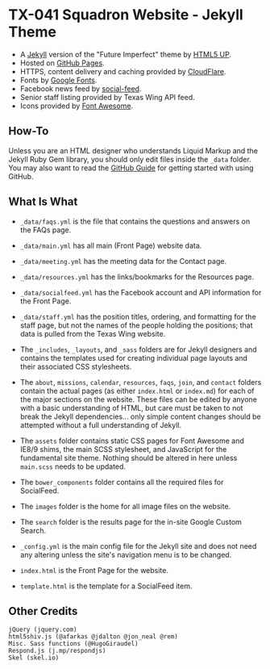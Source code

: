 # TX-041 Squadron Website - Jekyll Theme

- A [Jekyll](https://jekyllrb.com) version of the "Future Imperfect" theme by [HTML5 UP](https://html5up.net).
- Hosted on [GitHub Pages](https://pages.github.com).
- HTTPS, content delivery and caching provided by [CloudFlare](https://www.cloudflare.com).
- Fonts by [Google Fonts](https://fonts.google.com).
- Facebook news feed by [social-feed](https://github.com/pavelk2/social-feed).
- Senior staff listing provided by Texas Wing API feed.
- Icons provided by [Font Awesome](https://fortawesome.github.com/Font-Awesome).

## How-To

Unless you are an HTML designer who understands Liquid Markup and the Jekyll Ruby Gem library, 
you should only edit files inside the `_data` folder. You may also want to read the 
[GitHub Guide](https://guides.github.com/activities/hello-world/) for getting started with using 
GitHub.

## What Is What

- `_data/faqs.yml` is the file that contains the questions and answers on the FAQs page.
- `_data/main.yml` has all main (Front Page) website data.
- `_data/meeting.yml` has the meeting data for the Contact page.
- `_data/resources.yml` has the links/bookmarks for the Resources page.
- `_data/socialfeed.yml` has the Facebook account and API information for the Front Page.
- `_data/staff.yml` has the position titles, ordering, and formatting for the staff page, but not
the names of the people holding the positions; that data is pulled from the Texas Wing website.

- The `_includes`, `_layouts`, and `_sass` folders are for Jekyll designers and contains the templates 
used for creating individual page layouts and their associated CSS stylesheets.

- The `about`, `missions`, `calendar`, `resources`, `faqs`, `join`, and `contact` folders contain the 
actual pages (as either `index.html` or `index.md`) for each of the major sections on the website. These 
files can be edited by anyone with a basic understanding of HTML, but care must be taken to not break 
the Jekyll dependencies... only simple content changes should be attempted without a full understanding 
of Jekyll.

- The `assets` folder contains static CSS pages for Font Awesome and IE8/9 shims, the main SCSS stylesheet, 
and JavaScript for the fundamental site theme.  Nothing should be altered in here unless `main.scss` needs 
to be updated.

- The `bower_components` folder contains all the required files for SocialFeed.

- The `images` folder is the home for all image files on the website.

- The `search` folder is the results page for the in-site Google Custom Search.

- `_config.yml` is the main config file for the Jekyll site and does not need any altering unless 
the site's navigation menu is to be changed.

- `index.html` is the Front Page for the website.

- `template.html` is the template for a SocialFeed item.

## Other Credits
	jQuery (jquery.com)
	html5shiv.js (@afarkas @jdalton @jon_neal @rem)
	Misc. Sass functions (@HugoGiraudel)
	Respond.js (j.mp/respondjs)
	Skel (skel.io)
